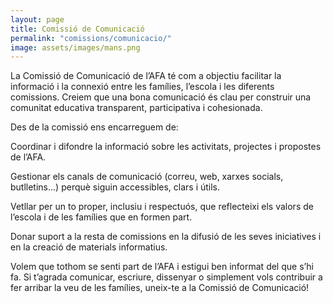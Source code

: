 ```yaml
---
layout: page
title: Comissió de Comunicació
permalink: "comissions/comunicacio/"
image: assets/images/mans.png
---
```


La Comissió de Comunicació de l’AFA té com a objectiu facilitar la informació i la connexió entre les famílies, l’escola i les diferents comissions. Creiem que una bona comunicació és clau per construir una comunitat educativa transparent, participativa i cohesionada.

Des de la comissió ens encarreguem de:

Coordinar i difondre la informació sobre les activitats, projectes i propostes de l’AFA.

Gestionar els canals de comunicació (correu, web, xarxes socials, butlletins...) perquè siguin accessibles, clars i útils.

Vetllar per un to proper, inclusiu i respectuós, que reflecteixi els valors de l’escola i de les famílies que en formen part.

Donar suport a la resta de comissions en la difusió de les seves iniciatives i en la creació de materials informatius.

Volem que tothom se senti part de l’AFA i estigui ben informat del que s’hi fa. Si t’agrada comunicar, escriure, dissenyar o simplement vols contribuir a fer arribar la veu de les famílies, uneix-te a la Comissió de Comunicació!